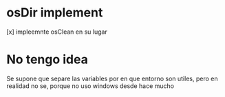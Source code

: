 # osDir implement
[x] impleemnte osClean en su lugar

# No tengo idea
Se supone que separe las variables por en que entorno son utiles, pero en realidad no se, porque no uso windows desde hace mucho
